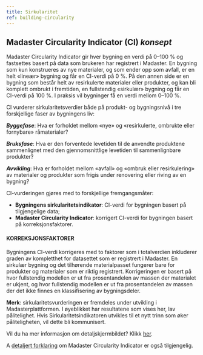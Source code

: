 ```yaml
---
title: Sirkularitet
ref: building-circularity
---
```


## Madaster Circularity Indicator (CI) _konsept_
Madaster Circularity Indicator gir hver bygning en verdi på 0–100 % og fastsettes basert på data som brukeren har registrert i Madaster. En bygning som kun konstrueres av nye materialer, og som ender opp som avfall, er en helt «lineær» bygning og får en CI-verdi på 0 %. På den annen side er en bygning som består helt av resirkulerte materialer eller produkter, og kan bli komplett ombrukt i fremtiden, en fullstendig «sirkulær» bygning og får en CI-verdi på 100 %. I praksis vil bygninger få en verdi mellom 0–100 %.

CI vurderer sirkularitetsverdier både på produkt- og bygningsnivå i tre forskjellige faser av bygningens liv:

__*Byggefase*__: Hva er forholdet mellom «nye» og «resirkulerte, ombrukte eller fornybare» råmaterialer?

__*Bruksfase*__: Hva er den forventede levetiden til de anvendte produktene sammenlignet med den gjennomsnittlige levetiden til sammenlignbare produkter?

__*Avvikling*__: Hva er forholdet mellom «avfall» og «ombruk eller resirkulering» av materialer og produkter som frigis under renovering eller riving av en bygning?

CI-vurderingen gjøres med to forskjellige fremgangsmåter:

- **Bygningens sirkularitetsindikator**: CI-verdi for bygningen basert på tilgjengelige data;
- **Madaster Circularity Indicator**: korrigert CI-verdi for bygningen basert på korreksjonsfaktorer.


#### KORREKSJONSFAKTORER
Bygningens CI-verdi korrigeres med to faktorer som i totalverdien inkluderer graden av kompletthet for datasettet som er registrert i Madaster. En sirkulær bygning og det tilhørende materialpasset fungerer bare for produkter og materialer som er riktig registrert. Korrigeringen er basert på hvor fullstendig modellen er ut fra prosentandelen av massen der materialet er ukjent, og hvor fullstendig modellen er ut fra prosentandelen av massen der det ikke finnes en klassifisering av bygningsdeler.

**Merk**: sirkularitetsvurderingen er fremdeles under utvikling i Madasterplattformen. I øyeblikket har resultatene som vises her, lav pålitelighet. Hvis Sirkularitetsindikatoren utvikles til et nytt trinn som øker påliteligheten, vil dette bli kommunisert.

Vil du ha mer informasjon om detaljskjermbildet? Klikk <a href="./building-circularity-detail">her</a>.

A <a href="/files/Madaster_Circularity_Indicator_explained_v1.1.pdf">detaljert forklaring</a> om Madaster Circularity Indicator er også tilgjengelig.
